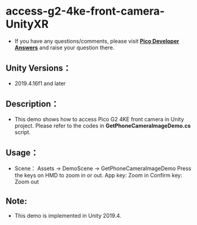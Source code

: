 # access-g2-4ke-front-camera-UnityXR

- If you have any questions/comments, please visit [**Pico Developer Answers**](https://devanswers.pico-interactive.com/) and raise your question there.

## Unity Versions：
- 2019.4.16f1 and later

## Description：

- This demo shows how to access Pico G2 4KE front camera in Unity project. Please refer to the codes in **GetPhoneCameraImageDemo.cs** script.

## Usage：
- Scene： Assets -> DemoScene -> GetPhoneCameraImageDemo
Press the keys on HMD to zoom in or out.
App key: Zoom in
Confirm key: Zoom out


## Note:
- This demo is implemented in Unity 2019.4.


